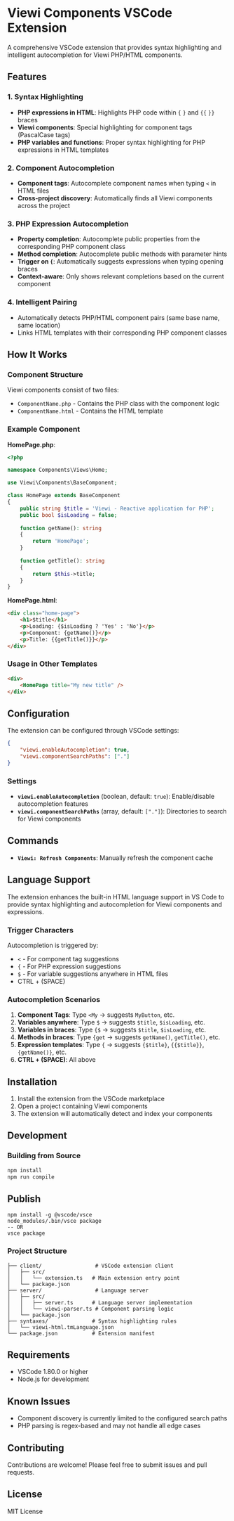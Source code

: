 # Viewi Components VSCode Extension

A comprehensive VSCode extension that provides syntax highlighting and intelligent autocompletion for Viewi PHP/HTML components.

## Features

### 1. Syntax Highlighting
- **PHP expressions in HTML**: Highlights PHP code within `{` `}` and `{{` `}}` braces
- **Viewi components**: Special highlighting for component tags (PascalCase tags)
- **PHP variables and functions**: Proper syntax highlighting for PHP expressions in HTML templates

### 2. Component Autocompletion
- **Component tags**: Autocomplete component names when typing `<` in HTML files
- **Cross-project discovery**: Automatically finds all Viewi components across the project

### 3. PHP Expression Autocompletion
- **Property completion**: Autocomplete public properties from the corresponding PHP component class
- **Method completion**: Autocomplete public methods with parameter hints
- **Trigger on `{`**: Automatically suggests expressions when typing opening braces
- **Context-aware**: Only shows relevant completions based on the current component

### 4. Intelligent Pairing
- Automatically detects PHP/HTML component pairs (same base name, same location)
- Links HTML templates with their corresponding PHP component classes

## How It Works

### Component Structure
Viewi components consist of two files:
- `ComponentName.php` - Contains the PHP class with the component logic
- `ComponentName.html` - Contains the HTML template

### Example Component

**HomePage.php**:
```php
<?php

namespace Components\Views\Home;

use Viewi\Components\BaseComponent;

class HomePage extends BaseComponent
{
    public string $title = 'Viewi - Reactive application for PHP';
    public bool $isLoading = false;
    
    function getName(): string
    {
        return 'HomePage';
    }
    
    function getTitle(): string
    {
        return $this->title;
    }
}
```

**HomePage.html**:
```html
<div class="home-page">
    <h1>$title</h1>
    <p>Loading: {$isLoading ? 'Yes' : 'No'}</p>
    <p>Component: {getName()}</p>
    <p>Title: {{getTitle()}}</p>
</div>
```

### Usage in Other Templates
```html
<div>
    <HomePage title="My new title" />
</div>
```

## Configuration

The extension can be configured through VSCode settings:

```json
{
    "viewi.enableAutocompletion": true,
    "viewi.componentSearchPaths": ["."]
}
```

### Settings

- **`viewi.enableAutocompletion`** (boolean, default: `true`): Enable/disable autocompletion features
- **`viewi.componentSearchPaths`** (array, default: `["."]`): Directories to search for Viewi components

## Commands

- **`Viewi: Refresh Components`**: Manually refresh the component cache

## Language Support

The extension enhances the built-in HTML language support in VS Code to provide syntax highlighting and autocompletion for Viewi components and expressions.

### Trigger Characters
Autocompletion is triggered by:
- `<` - For component tag suggestions
- `{` - For PHP expression suggestions  
- `$` - For variable suggestions anywhere in HTML files
- CTRL + (SPACE)

### Autocompletion Scenarios

1. **Component Tags**: Type `<My` → suggests `MyButton`, etc.
2. **Variables anywhere**: Type `$` → suggests `$title`, `$isLoading`, etc.
3. **Variables in braces**: Type `{$` → suggests `$title`, `$isLoading`, etc.
4. **Methods in braces**: Type `{get` → suggests `getName()`, `getTitle()`, etc.
5. **Expression templates**: Type `{` → suggests `{$title}`, `{{$title}}`, `{getName()}`, etc.
6. **CTRL + (SPACE)**: All above

## Installation

1. Install the extension from the VSCode marketplace
2. Open a project containing Viewi components
3. The extension will automatically detect and index your components

## Development

### Building from Source
```bash
npm install
npm run compile
```

## Publish

```
npm install -g @vscode/vsce
node_modules/.bin/vsce package
-- OR
vsce package
```

### Project Structure
```
├── client/                 # VSCode extension client
│   ├── src/
│   │   └── extension.ts   # Main extension entry point
│   └── package.json
├── server/                 # Language server
│   ├── src/
│   │   ├── server.ts      # Language server implementation
│   │   └── viewi-parser.ts # Component parsing logic
│   └── package.json
├── syntaxes/              # Syntax highlighting rules
│   └── viewi-html.tmLanguage.json
└── package.json           # Extension manifest
```

## Requirements

- VSCode 1.80.0 or higher
- Node.js for development

## Known Issues

- Component discovery is currently limited to the configured search paths
- PHP parsing is regex-based and may not handle all edge cases

## Contributing

Contributions are welcome! Please feel free to submit issues and pull requests.

## License

MIT License
